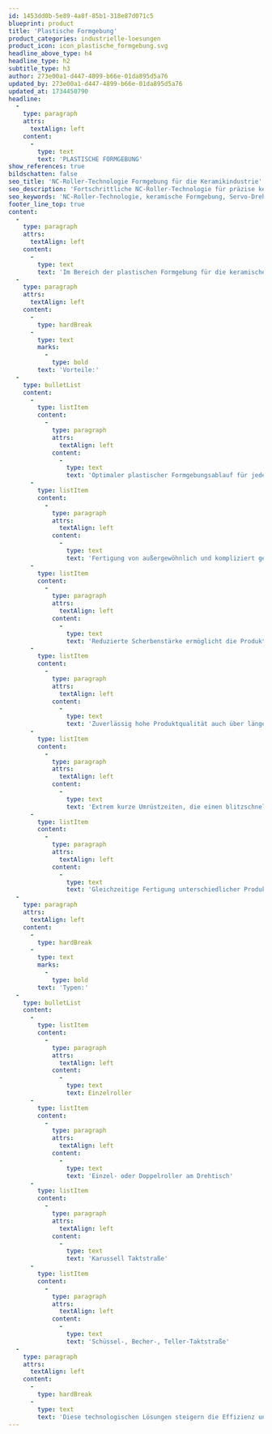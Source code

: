 ```yaml
---
id: 1453dd0b-5e89-4a8f-85b1-318e87d071c5
blueprint: product
title: 'Plastische Formgebung'
product_categories: industrielle-loesungen
product_icon: icon_plastische_formgebung.svg
headline_above_type: h4
headline_type: h2
subtitle_type: h3
author: 273e00a1-d447-4899-b66e-01da895d5a76
updated_by: 273e00a1-d447-4899-b66e-01da895d5a76
updated_at: 1734450790
headline:
  -
    type: paragraph
    attrs:
      textAlign: left
    content:
      -
        type: text
        text: 'PLASTISCHE FORMGEBUNG'
show_references: true
bildschatten: false
seo_title: 'NC-Roller-Technologie Formgebung für die Keramikindustrie'
seo_description: 'Fortschrittliche NC-Roller-Technologie für präzise keramische Formgebung: hohe Produktqualität, kurze Umrüstzeiten & maximale Flexibilität.'
seo_keywords: 'NC-Roller-Technologie, keramische Formgebung, Servo-Drehstrommotoren, präzise Roller, dünnes Porzellan, flexible Produktion'
footer_line_top: true
content:
  -
    type: paragraph
    attrs:
      textAlign: left
    content:
      -
        type: text
        text: 'Im Bereich der plastischen Formgebung für die keramische Industrie wurde eine fortschrittliche NC-Roller-Technologie entwickelt. Diese Technologie nutzt wartungsfreie Servo-Drehstrommotoren, die über hochpräzise Kugelrollenspindeln alle Bewegungen der Vertikal- und Seitenzugachsen steuern. Die resultierende Stabilität der Führung gewährleistet eine herausragende Produktqualität. Diese Technologie ist in einem umfangreichen Programm effizienter Roller realisiert worden, die für vielfältige Aufgabenstellungen geeignet sind.'
  -
    type: paragraph
    attrs:
      textAlign: left
    content:
      -
        type: hardBreak
      -
        type: text
        marks:
          -
            type: bold
        text: 'Vorteile:'
  -
    type: bulletList
    content:
      -
        type: listItem
        content:
          -
            type: paragraph
            attrs:
              textAlign: left
            content:
              -
                type: text
                text: 'Optimaler plastischer Formgebungsablauf für jeden spezifischen Artikel, was eine präzise Herstellung ermöglicht.'
      -
        type: listItem
        content:
          -
            type: paragraph
            attrs:
              textAlign: left
            content:
              -
                type: text
                text: 'Fertigung von außergewöhnlich und kompliziert gestalteten Artikeln, die höchste Ansprüche an Form und Design stellen.'
      -
        type: listItem
        content:
          -
            type: paragraph
            attrs:
              textAlign: left
            content:
              -
                type: text
                text: 'Reduzierte Scherbenstärke ermöglicht die Produktion von sehr dünnem, feinem Porzellan und Bone China.'
      -
        type: listItem
        content:
          -
            type: paragraph
            attrs:
              textAlign: left
            content:
              -
                type: text
                text: 'Zuverlässig hohe Produktqualität auch über längere Zeiträume.'
      -
        type: listItem
        content:
          -
            type: paragraph
            attrs:
              textAlign: left
            content:
              -
                type: text
                text: 'Extrem kurze Umrüstzeiten, die einen blitzschnellen Sortimentswechsel ermöglichen.'
      -
        type: listItem
        content:
          -
            type: paragraph
            attrs:
              textAlign: left
            content:
              -
                type: text
                text: 'Gleichzeitige Fertigung unterschiedlicher Produkte bei Einsatz von Doppelkopf-Rollern.'
  -
    type: paragraph
    attrs:
      textAlign: left
    content:
      -
        type: hardBreak
      -
        type: text
        marks:
          -
            type: bold
        text: 'Typen:'
  -
    type: bulletList
    content:
      -
        type: listItem
        content:
          -
            type: paragraph
            attrs:
              textAlign: left
            content:
              -
                type: text
                text: Einzelroller
      -
        type: listItem
        content:
          -
            type: paragraph
            attrs:
              textAlign: left
            content:
              -
                type: text
                text: 'Einzel- oder Doppelroller am Drehtisch'
      -
        type: listItem
        content:
          -
            type: paragraph
            attrs:
              textAlign: left
            content:
              -
                type: text
                text: 'Karussell Taktstraße'
      -
        type: listItem
        content:
          -
            type: paragraph
            attrs:
              textAlign: left
            content:
              -
                type: text
                text: 'Schüssel-, Becher-, Teller-Taktstraße'
  -
    type: paragraph
    attrs:
      textAlign: left
    content:
      -
        type: hardBreak
      -
        type: text
        text: 'Diese technologischen Lösungen steigern die Effizienz und Flexibilität der Produktionsprozesse und bieten erhebliche Vorteile für Hersteller in der keramischen Industrie.'
---
```

